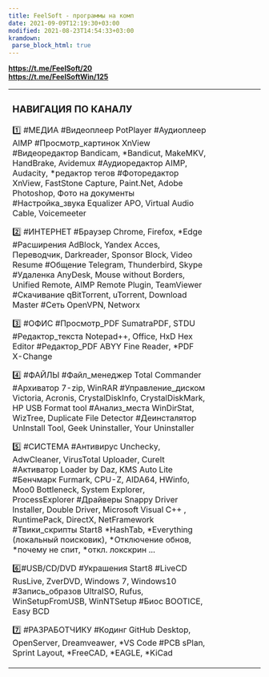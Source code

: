 ```yaml
---
title: FeelSoft - программы на комп
date: 2021-09-09T12:19:30+03:00
modified: 2021-08-23T14:54:33+03:00
kramdown: 
 parse_block_html: true
---
```


**<https://t.me/FeelSoft/20>**  
**<https://t.me/FeelSoftWin/125>**

<table><tr><td>
 
### НАВИГАЦИЯ ПО КАНАЛУ
 
1️⃣ #МЕДИА
#Видеоплеер PotPlayer
#Аудиоплеер AIMP
#Просмотр_картинок XnView
#Видеоредактор Bandicam, *Bandicut, MakeMKV, HandBrake, Avidemux
#Аудиоредактор AIMP, Audacity, *редактор тегов
#Фоторедактор XnView, FastStone Capture, Paint.Net, Adobe Photoshop, Фото на документы
#Настройка_звука Equalizer APO, Virtual Audio Cable, Voicemeeter

2️⃣ #ИНТЕРНЕТ
#Браузер Chrome, Firefox, *Edge
#Расширения AdBlock, Yandex Acces, Переводчик, Darkreader, Sponsor Block, Video Resume
#Общение Telegram, Thunderbird, Skype
#Удаленка AnyDesk, Mouse without Borders, Unified Remote, AIMP Remote Plugin, TeamViewer
#Скачивание qBitTorrent, uTorrent, Download Master
#Сеть OpenVPN, Networx

3️⃣ #ОФИС
#Просмотр_PDF SumatraPDF, STDU 
#Редактор_текста Notepad++, Office,  HxD Hex Editor
#Редактор_PDF ABYY Fine Reader, *PDF X-Change

4️⃣ #ФАЙЛЫ 
#Файл_менеджер Total Commander
#Архиватор 7-zip, WinRAR
#Управление_диском Victoria, Acronis, CrystalDiskInfo, CrystalDiskMark, HP USB Format tool
#Анализ_места WinDirStat, WizTree, Duplicate File Detector
#Деинсталятор UnInstall Tool, Geek Uninstaller, Your Uninstaller

5️⃣ #СИСТЕМА
#Антивирус Unchecky, AdwCleaner, VirusTotal Uploader, CureIt
#Активатор Loader by Daz, KMS Auto Lite
#Бенчмарк Furmark, CPU-Z, AIDA64, HWinfo, Moo0 Bottleneck, System Explorer, ProcessExplorer
#Драйверы Snappy Driver Installer, Double Driver, Microsoft Visual C++ , RuntimePack, DirectX, NetFramework
#Твики_скрипты Start8 *HashTab, *Everything (локальный поисковик), *Отключение обнов, *почему не спит, *откл. локскрин ...

 6️⃣#USB/CD/DVD
#Украшения Start8
#LiveCD RusLive, ZverDVD, Windows 7, Windows10
#Запись_образов UltraISO, Rufus, WinSetupFromUSB, WinNTSetup
#Биос BOOTICE, Easy BCD

7️⃣ #РАЗРАБОТЧИКУ
#Кодинг GitHub Desktop, OpenServer, Dreamveawer,  *VS Code
#PCB sPlan, Sprint Layout, *FreeCAD, *EAGLE, *KiCad
</td>
<td width="20%>
 <aside>
  <script async src="https://telegram.org/js/telegram-widget.js?15" data-telegram-post="FeelSoftWin/125" data-width="100%"></script>
 </aside>
 </td>
</tr>
</table>


